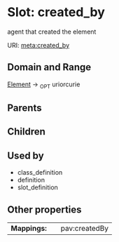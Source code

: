 
# Slot: created_by


agent that created the element

URI: [meta:created_by](https://w3id.org/biolink/biolinkml/meta/created_by)


## Domain and Range

[Element](Element.md) ->  <sub>OPT</sub> uriorcurie

## Parents


## Children


## Used by

 * class_definition
 * definition
 * slot_definition

## Other properties

|  |  |  |
| --- | --- | --- |
| **Mappings:** | | pav:createdBy |

